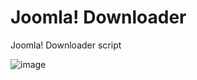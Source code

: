 # Joomla! Downloader
Joomla! Downloader script

![image](https://user-images.githubusercontent.com/906604/231775010-0b06f003-dc16-46b0-b098-e336e8a5e8e3.png)

